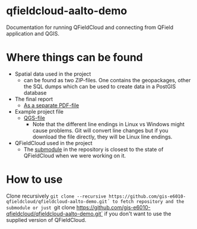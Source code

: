 # qfieldcloud-aalto-demo
Documentation for running QFieldCloud and connecting from QField application and QGIS.

# Where things can be found
- Spatial data used in the project
  - can be found as two ZIP-files. One contains the geopackages, other the SQL dumps which can be used to create data in a PostGIS database
- The final report
  - [As a separate PDF-file](https://github.com/gis-e6010-qfieldcloud/qfieldcloud-aalto-demo/blob/main/GIS_E6010_final_report.pdf)
- Example project file
  - [QGS-file](https://github.com/gis-e6010-qfieldcloud/qfieldcloud-aalto-demo/blob/main/exampleQfieldProject.qgs)
    - Note that the different line endings in Linux vs Windows might cause problems. Git will convert line changes but if you download the file directly, they will be Linux line endings.
- QFieldCloud used in the project
  - The [submodule](https://github.com/gis-e6010-qfieldcloud/qfieldcloud_gis-e6010/tree/fc422d1ab18f43d15eb5a01874d24bd2d57be4d4) in the repository is closest to the state of QFieldCloud when we were working on it. 

# How to use
Clone recursively
`git clone --recursive https://github.com/gis-e6010-qfieldcloud/qfieldcloud-aalto-demo.git´
to fetch repository and the submodule
or just
`git clone https://github.com/gis-e6010-qfieldcloud/qfieldcloud-aalto-demo.git´
if you don't want to use the supplied version of QFieldCloud.

